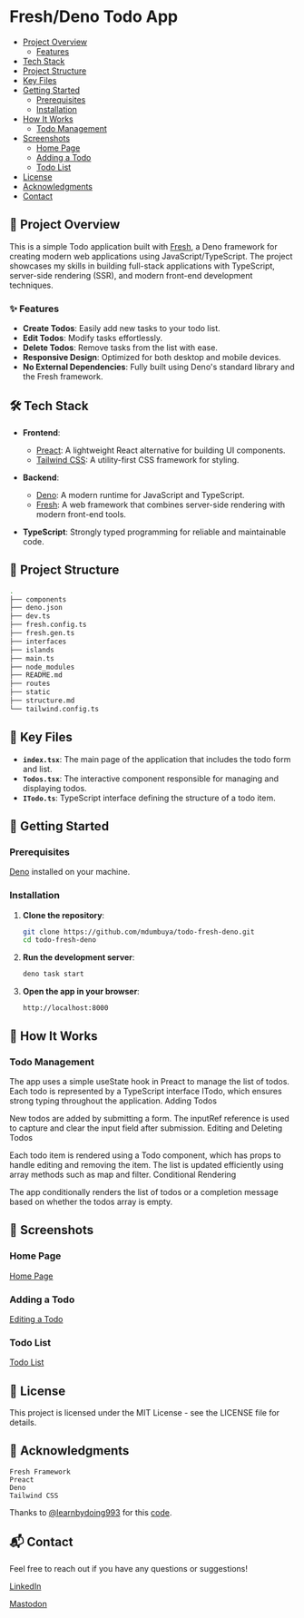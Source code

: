# Fresh/Deno Todo App

- [Project Overview](#project-overview)
  - [Features](#features)
- [Tech Stack](#tech-stack)
- [Project Structure](#project-structure)
- [Key Files](#key-files)
- [Getting Started](#getting-started)
  - [Prerequisites](#prerequisites)
  - [Installation](#installation)
- [How It Works](#how-it-works)
  - [Todo Management](#todo-management)
- [Screenshots](#screenshots)
  - [Home Page](#home-page)
  - [Adding a Todo](#adding-a-todo)
  - [Todo List](#todo-list)
- [License](#license)
- [Acknowledgments](#acknowledgments)
- [Contact](#contact)

## 🚀 Project Overview

This is a simple Todo application built with [Fresh](https://fresh.deno.dev/), a Deno framework for creating modern web applications using JavaScript/TypeScript. The project showcases my skills in building full-stack applications with TypeScript, server-side rendering (SSR), and modern front-end development techniques.

### ✨ Features

- **Create Todos**: Easily add new tasks to your todo list.
- **Edit Todos**: Modify tasks effortlessly.
- **Delete Todos**: Remove tasks from the list with ease.
- **Responsive Design**: Optimized for both desktop and mobile devices.
- **No External Dependencies**: Fully built using Deno's standard library and the Fresh framework.

## 🛠️ Tech Stack

- **Frontend**: 
  - [Preact](https://preactjs.com/): A lightweight React alternative for building UI components.
  - [Tailwind CSS](https://tailwindcss.com/): A utility-first CSS framework for styling.
  
- **Backend**:
  - [Deno](https://deno.land/): A modern runtime for JavaScript and TypeScript.
  - [Fresh](https://fresh.deno.dev/): A web framework that combines server-side rendering with modern front-end tools.

- **TypeScript**: Strongly typed programming for reliable and maintainable code.

## 📂 Project Structure

```bash
.
├── components
├── deno.json
├── dev.ts
├── fresh.config.ts
├── fresh.gen.ts
├── interfaces
├── islands
├── main.ts
├── node_modules
├── README.md
├── routes
├── static
├── structure.md
└── tailwind.config.ts
```

## 🔑 Key Files

- **`index.tsx`**: The main page of the application that includes the todo form and list.
- **`Todos.tsx`**: The interactive component responsible for managing and displaying todos.
- **`ITodo.ts`**: TypeScript interface defining the structure of a todo item.

## 🚀 Getting Started

### Prerequisites

[Deno](https://deno.land/) installed on your machine.

### Installation

1. **Clone the repository**:

    ```bash
    git clone https://github.com/mdumbuya/todo-fresh-deno.git
    cd todo-fresh-deno
    ```

2. **Run the development server**:

    ```bash
    deno task start
    ```

3. **Open the app in your browser**:

    ```
    http://localhost:8000
    ```

## 🧩 How It Works

### Todo Management

The app uses a simple useState hook in Preact to manage the list of todos. Each todo is represented by a TypeScript interface ITodo, which ensures strong typing throughout the application.
Adding Todos

New todos are added by submitting a form. The inputRef reference is used to capture and clear the input field after submission.
Editing and Deleting Todos

Each todo item is rendered using a Todo component, which has props to handle editing and removing the item. The list is updated efficiently using array methods such as map and filter.
Conditional Rendering

The app conditionally renders the list of todos or a completion message based on whether the todos array is empty.

## 📸 Screenshots
### Home Page
[Home Page](./screenshots/app_without_todos.png)

### Adding a Todo
[Editing a Todo](./screenshots/editing_todo.png)

### Todo List
[Todo List](./screenshots/app_without_todos.png)


## 📝 License

This project is licensed under the MIT License - see the LICENSE file for details.

## 🙌 Acknowledgments

    Fresh Framework
    Preact
    Deno
    Tailwind CSS

Thanks to [@learnbydoing993](https://github.com/learnbydoing993) for this [code](https://github.com/learnbydoing993/fresh-todo).
    

## 📬 Contact

Feel free to reach out if you have any questions or suggestions!

[LinkedIn](www.linkedin/in/mdumbu) 

[Mastodon](https://mastodon.social/@backyardcoding)

    
